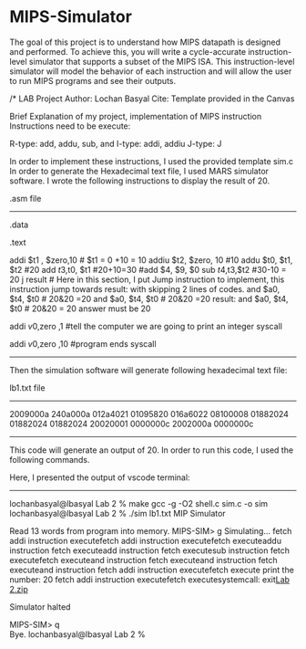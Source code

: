 # MIPS-Simulator
The goal of this project is to understand how MIPS datapath is designed and performed. To achieve this, you will write a cycle-accurate instruction-level simulator that supports a subset of the MIPS ISA. This instruction-level simulator will model the behavior of each instruction and will allow the user to run MIPS programs and see their outputs.

/*
LAB Project 
Author: Lochan Basyal 
Cite: Template provided in the Canvas

Brief Explanation of my project, implementation of MIPS instruction
Instructions need to be execute:

R-type: add, addu, sub, and
I-type: addi, addiu
J-type: J

In order to implement these instructions, I used the provided template sim.c
In order to generate the Hexadecimal text file, I used MARS simulator software. I wrote the following 
instructions to display the result of 20.

.asm file 
____________________________________________________________________________________________
.data

.text

addi $t1 , $zero,10   # $t1 = 0 +10 = 10
addiu $t2, $zero, 10  #10
addu $t0, $t1, $t2  #20
add $t3,$t0, $t1  #20+10=30 #add $4, $9, $0
sub $t4,$t3,$t2 #30-10 = 20
j result        # Here in this section, I put Jump instruction to implement, this instruction jump towards result: with skipping 2 lines of codes. 
and $a0, $t4, $t0 # 20&20 =20
and $a0, $t4, $t0 # 20&20 =20
result:
and $a0, $t4, $t0 # 20&20 = 20 answer must be 20

addi $v0 ,$zero ,1 #tell the computer we are going to print an integer
syscall

addi $v0 ,$zero ,10  #program ends
syscall
____________________________________________________________________________________________

Then the simulation software will generate following hexadecimal text file:

lb1.txt file
_____________________________________________________________________________________________
2009000a
240a000a
012a4021
01095820
016a6022
08100008
01882024
01882024
01882024
20020001
0000000c
2002000a
0000000c
_______________________________________________________________________________________________
This code will generate an output of 20.
In order to run this code, I used the following commands.

Here, I presented the output of vscode terminal:
________________________________________________________________________________________________
lochanbasyal@lbasyal Lab 2 % make
gcc -g -O2 shell.c sim.c -o sim
lochanbasyal@lbasyal Lab 2 % ./sim lb1.txt
MIP Simulator

Read 13 words from program into memory.
MIPS-SIM> g
Simulating...
fetch addi instruction 
executefetch addi instruction 
executefetch executeaddu instruction 
fetch executeadd instruction 
fetch executesub instruction 
fetch executefetch executeand instruction 
fetch executeand instruction 
fetch executeand instruction 
fetch addi instruction 
executefetch execute
 print the number:   20 
 fetch addi instruction 
executefetch executesystemcall: exit[Lab 2.zip](https://github.com/LochanBasyal/MIPS-Simulator/files/8741079/Lab.2.zip)

Simulator halted

MIPS-SIM> q       
Bye.
lochanbasyal@lbasyal Lab 2 % 
